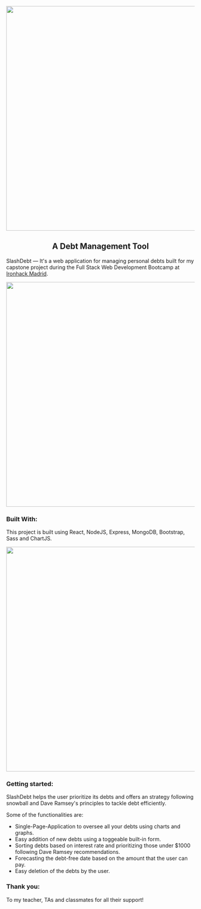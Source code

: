 <p align="center"><img src="https://res.cloudinary.com/dl5ssmoat/image/upload/v1583859567/Slashdebt_logo_copia_g9bsft.svg" width="600"/></p>

<h2 align="center">
  A Debt Management Tool
</h2>

SlashDebt — It's a web application for managing personal debts built for my capstone project during the Full Stack Web Development Bootcamp at [Ironhack Madrid](https://www.ironhack.com/).

<p align="center"><img src="https://res.cloudinary.com/dl5ssmoat/image/upload/v1585672124/Screen_Shot_2020-03-31_at_11.21.46_AM_dkmdpp.png" width="600"/></p>

### Built With:

 This project is built using React, NodeJS, Express, MongoDB, Bootstrap, Sass and ChartJS.

<p align="center"><img src="https://res.cloudinary.com/dl5ssmoat/image/upload/v1585672302/Screen_Shot_2020-03-31_at_11.31.28_AM_lqtf4r.png" width="600"/></p>


### Getting started:

SlashDebt helps the user prioritize its debts and offers an strategy following snowball and Dave Ramsey's principles to tackle debt efficiently.

Some of the functionalities are:
- Single-Page-Application to oversee all your debts using charts and graphs.
- Easy addition of new debts using a toggeable built-in form.
- Sorting debts based on interest rate and prioritizing those under $1000 following Dave Ramsey recommendations.
- Forecasting the debt-free date based on the amount that the user can pay.
- Easy deletion of the debts by the user.


### Thank you:
To my teacher, TAs and classmates for all their support!
